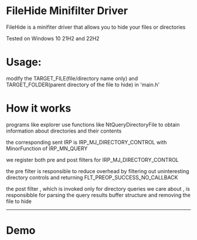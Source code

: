 # FileHide Minifilter Driver 
FileHide is a minifiter driver that allows you to hide your files or directories 

Tested on Windows 10 21H2 and 22H2

# Usage:
modify the TARGET_FILE(file/directory name only) and TARGET_FOLDER(parent directory  of the file to hide)  in 'main.h' 



# How it works 
programs like explorer use functions like NtQueryDirectoryFile to obtain information about directories and their contents 

the corresponding sent IRP is IRP_MJ_DIRECTORY_CONTROL with MinorFunction of IRP_MN_QUERY 

we register both pre and post filters for IRP_MJ_DIRECTORY_CONTROL 

the pre filter is responsible to reduce overhead by filtering out uninteresting directory controls and returning FLT_PREOP_SUCCESS_NO_CALLBACK 

the post filter , which is invoked only for directory queries we care about , is responsibble for parsing the query results buffer structure and removing the file to hide 

***************************
# Demo


  
